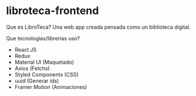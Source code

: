 # libroteca-frontend

Que es LibroTeca?
Una web app creada pensada como un biblioteca digital.


Que tecnologias/librerias uso?
- React JS 
- Redux 
- Material UI (Maquetado)
- Axios (Fetchs)
- Styled Components (CSS)
- uuid (Generar ids)
- Framer Motion (Animaciones)
